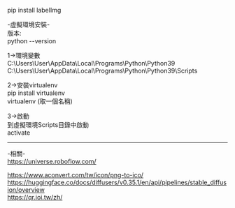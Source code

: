 
pip install labelImg  



-虛擬環境安裝-  
版本:  
python --version  
  
1->環境變數  
C:\Users\User\AppData\Local\Programs\Python\Python39  
C:\Users\User\AppData\Local\Programs\Python\Python39\Scripts  
  
2->安裝virtualenv  
pip install virtualenv  
virtualenv (取一個名稱)  
  
3->啟動  
到虛擬環境Scripts目錄中啟動  
activate  

  
----------------------------------------------------------------------------------------------------    
  
-相關-  
https://universe.roboflow.com/  

https://www.aconvert.com/tw/icon/png-to-ico/  
https://huggingface.co/docs/diffusers/v0.35.1/en/api/pipelines/stable_diffusion/overview  
https://qr.ioi.tw/zh/

